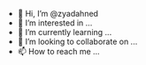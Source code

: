 - 👋 Hi, I’m @zyadahned
- 👀 I’m interested in ...
- 🌱 I’m currently learning ...
- 💞️ I’m looking to collaborate on ...
- 📫 How to reach me ...

<!---
zyadahned/zyadahned is a ✨ special ✨ repository because its `README.md` (this file) appears on your GitHub profile.
You can click the Preview link to take a look at your changes.
--->
